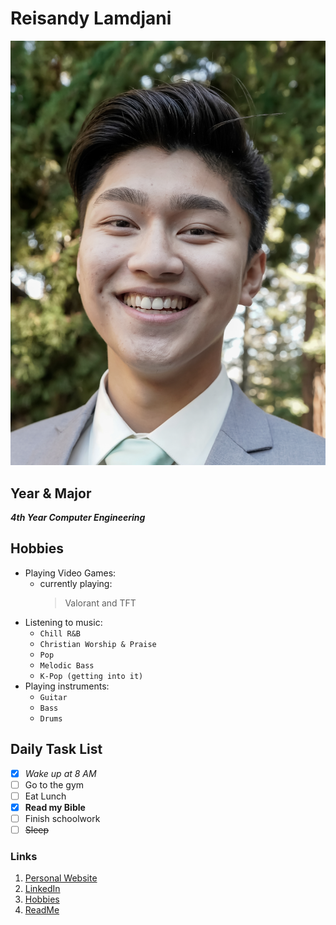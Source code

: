 # Reisandy Lamdjani

![profile picture](profilePicture.png)

## Year & Major
***4th Year Computer Engineering***

## Hobbies
- Playing Video Games: 
  - currently playing:
    >Valorant and TFT
- Listening to music:
  - `Chill R&B`
  - `Christian Worship & Praise`
  - `Pop`
  - `Melodic Bass`
  - `K-Pop (getting into it)`
- Playing instruments:
  - `Guitar`
  - `Bass`
  - `Drums`

## Daily Task List
- [x] _Wake up at 8 AM_
- [ ] Go to the gym
- [ ] Eat Lunch
- [x] **Read my Bible**
- [ ] Finish schoolwork
- [ ] ~~Sleep~~

### Links
1. [Personal Website](https://reisandy.me)
2. [LinkedIn](https://www.linkedin.com/in/reisandylamdjani/)
3. [Hobbies](#hobbies)
4. [ReadMe](README.md)
